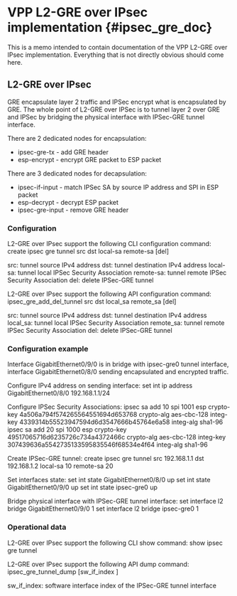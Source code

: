 # VPP L2-GRE over IPsec implementation    {#ipsec_gre_doc}

This is a memo intended to contain documentation of the VPP L2-GRE over IPsec implementation.
Everything that is not directly obvious should come here.


## L2-GRE over IPsec
GRE encapsulate layer 2 traffic and IPSec encrypt what is encapsulated by GRE. The whole point of L2-GRE over IPSec is to tunnel layer 2 over GRE and IPSec by bridging the physical interface with IPSec-GRE tunnel interface.

There are 2 dedicated nodes for encapsulation:
* ipsec-gre<n>-tx - add GRE header
* esp-encrypt - encrypt GRE packet to ESP packet

There are 3 dedicated nodes for decapsulation:
* ipsec-if-input - match IPSec SA by source IP address and SPI in ESP packet
* esp-decrypt - decrypt ESP packet
* ipsec-gre-input - remove GRE header


### Configuration

L2-GRE over IPsec support the following CLI configuration command:
    create ipsec gre tunnel src <addr> dst <addr> local-sa <id> remote-sa <id> [del]

src: tunnel source IPv4 address
dst: tunnel destination IPv4 address
local-sa: tunnel local IPSec Security Association
remote-sa: tunnel remote IPSec Security Association
del: delete IPSec-GRE tunnel

L2-GRE over IPsec support the following API configuration command:
    ipsec_gre_add_del_tunnel src <addr> dst <addr> local_sa <sa-id> remote_sa <sa-id> [del]

src: tunnel source IPv4 address
dst: tunnel destination IPv4 address
local_sa: tunnel local IPSec Security Association
remote_sa: tunnel remote IPSec Security Association
del: delete IPSec-GRE tunnel


### Configuration example

Interface GigabitEthernet0/9/0 is in bridge with ipsec-gre0 tunnel interface, interface GigabitEthernet0/8/0 sending encapsulated and encrypted traffic.

Configure IPv4 address on sending interface:
set int ip address GigabitEthernet0/8/0 192.168.1.1/24

Configure IPSec Security Associations:
ipsec sa add 10 spi 1001 esp crypto-key 4a506a794f574265564551694d653768 crypto-alg aes-cbc-128 integ-key 4339314b55523947594d6d3547666b45764e6a58 integ-alg sha1-96
ipsec sa add 20 spi 1000 esp crypto-key 49517065716d6235726c734a4372466c crypto-alg aes-cbc-128 integ-key 307439636a5542735133595835546f68534e4f64 integ-alg sha1-96

Create IPSec-GRE tunnel:
create ipsec gre tunnel src 192.168.1.1 dst 192.168.1.2 local-sa 10 remote-sa 20

Set interfaces state:
set int state GigabitEthernet0/8/0 up
set int state GigabitEthernet0/9/0 up
set int state ipsec-gre0 up

Bridge physical interface with IPSec-GRE tunnel interface:
set interface l2 bridge GigabitEthernet0/9/0 1
set interface l2 bridge ipsec-gre0 1


### Operational data

L2-GRE over IPsec support the following CLI show command:
    show ipsec gre tunnel

L2-GRE over IPsec support the following API dump command:
    ipsec_gre_tunnel_dump [sw_if_index <nn>]

sw_if_index: software interface index of the IPSec-GRE tunnel interface


